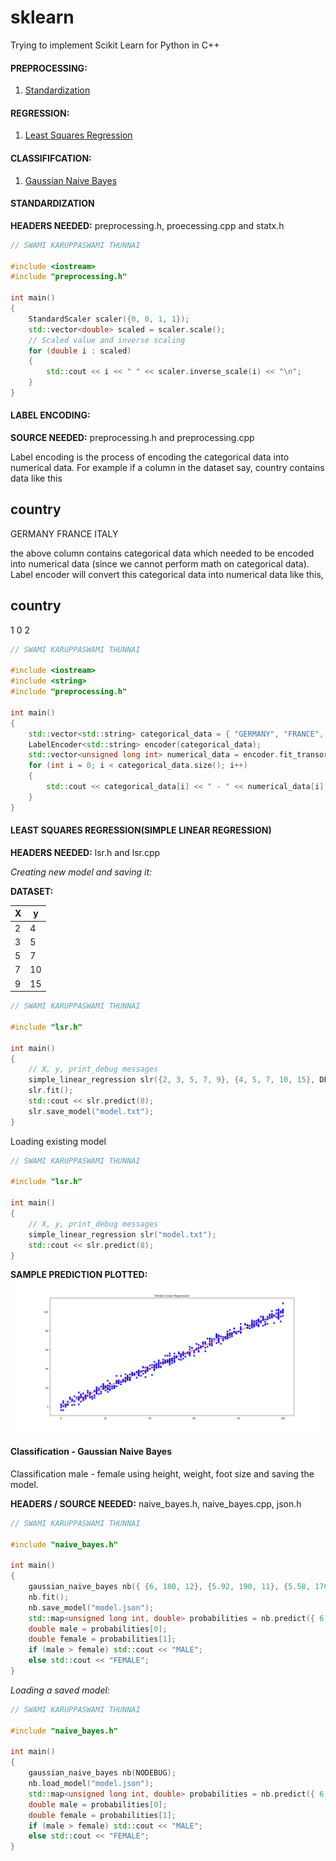 # sklearn
Trying to implement Scikit Learn for Python in C++

#### PREPROCESSING:
1. [Standardization](https://github.com/VISWESWARAN1998/sklearn#standardization)

#### REGRESSION:
1. [Least Squares Regression](https://github.com/VISWESWARAN1998/sklearn#least-squares-regression)

#### CLASSIFIFCATION:
1. [Gaussian Naive Bayes](https://github.com/VISWESWARAN1998/sklearn#classification---gaussian-naive-bayes)


#### STANDARDIZATION

**HEADERS NEEDED:** preprocessing.h, proecessing.cpp and statx.h

```c++
// SWAMI KARUPPASWAMI THUNNAI

#include <iostream>
#include "preprocessing.h"

int main()
{
	StandardScaler scaler({0, 0, 1, 1});
	std::vector<double> scaled = scaler.scale();
	// Scaled value and inverse scaling
	for (double i : scaled)
	{
		std::cout << i << " " << scaler.inverse_scale(i) << "\n";
	}
}
```

#### LABEL ENCODING:

**SOURCE NEEDED:** preprocessing.h and preprocessing.cpp

Label encoding is the process of encoding the categorical data into numerical data. For example if a column in the dataset say, country contains data like this

country
--------
GERMANY
FRANCE
ITALY

the above column contains categorical data which needed to be encoded into numerical data (since we cannot perform math on categorical data). Label encoder will convert this categorical data into numerical data like this,

country
-------
1
0
2

```c++
// SWAMI KARUPPASWAMI THUNNAI

#include <iostream>
#include <string>
#include "preprocessing.h"

int main()
{
	std::vector<std::string> categorical_data = { "GERMANY", "FRANCE", "ITALY" };
	LabelEncoder<std::string> encoder(categorical_data);
	std::vector<unsigned long int> numerical_data = encoder.fit_transorm();
	for (int i = 0; i < categorical_data.size(); i++)
	{
		std::cout << categorical_data[i] << " - " << numerical_data[i] << "\n";
	}
}
```

#### LEAST SQUARES REGRESSION(SIMPLE LINEAR REGRESSION)

**HEADERS NEEDED:** lsr.h and lsr.cpp

_Creating new model and saving it:_<br/>

**DATASET:**

X|y
-|--
2|4
3|5
5|7
7|10
9|15

```c++
// SWAMI KARUPPASWAMI THUNNAI

#include "lsr.h"

int main()
{
	// X, y, print_debug messages
	simple_linear_regression slr({2, 3, 5, 7, 9}, {4, 5, 7, 10, 15}, DEBUG);
	slr.fit();
	std::cout << slr.predict(8);
	slr.save_model("model.txt");
}
```


Loading existing model

```c++
// SWAMI KARUPPASWAMI THUNNAI

#include "lsr.h"

int main()
{
	// X, y, print_debug messages
	simple_linear_regression slr("model.txt");
	std::cout << slr.predict(8);
}

```

**SAMPLE PREDICTION PLOTTED:**
![](static/slr.png)


#### Classification - Gaussian Naive Bayes

Classification male - female using height, weight, foot size and saving the model.

**HEADERS / SOURCE NEEDED:** naive_bayes.h, naive_bayes.cpp, json.h

```c++
// SWAMI KARUPPASWAMI THUNNAI

#include "naive_bayes.h"

int main()
{
	gaussian_naive_bayes nb({ {6, 180, 12}, {5.92, 190, 11}, {5.58, 170, 12}, {5.92, 165, 10}, {5, 100, 6}, {5.5, 150, 8}, {5.42, 130, 7}, {5.75, 150, 9} }, { 0, 0, 0, 0, 1, 1, 1, 1 }, DEBUG);
	nb.fit();
	nb.save_model("model.json");
	std::map<unsigned long int, double> probabilities = nb.predict({ 6, 130, 8 });
	double male = probabilities[0];
	double female = probabilities[1];
	if (male > female) std::cout << "MALE";
	else std::cout << "FEMALE";
}
```

_Loading a saved model:_

```c++
// SWAMI KARUPPASWAMI THUNNAI

#include "naive_bayes.h"

int main()
{
	gaussian_naive_bayes nb(NODEBUG);
	nb.load_model("model.json");
	std::map<unsigned long int, double> probabilities = nb.predict({ 6, 130, 8 });
	double male = probabilities[0];
	double female = probabilities[1];
	if (male > female) std::cout << "MALE";
	else std::cout << "FEMALE";
}
```
